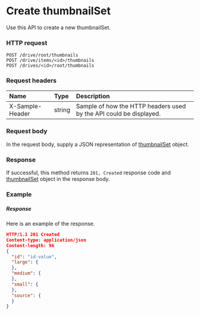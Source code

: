 # Create thumbnailSet

Use this API to create a new thumbnailSet.
### HTTP request
```http
POST /drive/root/thumbnails
POST /drive/items/<id>/thumbnails
POST /drives/<id>/root/thumbnails

```
### Request headers
| Name       | Type | Description|
|:---------------|:--------|:----------|
| X-Sample-Header  | string  | Sample of how the HTTP headers used by the API could be displayed.|

### Request body
In the request body, supply a JSON representation of [thumbnailSet](../resources/thumbnailset.md) object.


### Response
If successful, this method returns `201, Created` response code and [thumbnailSet](../resources/thumbnailset.md) object in the response body.

### Example
##### Response
Here is an example of the response.
```json
HTTP/1.1 201 Created
Content-type: application/json
Content-length: 96
{
  "id": "id-value",
  "large": {
  },
  "medium": {
  },
  "small": {
  },
  "source": {
  }
}
```

<!-- uuid: 90b05483-99ab-4c74-908c-476b0119d098
2015-10-12 23:28:11 UTC -->